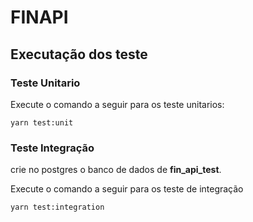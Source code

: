 # FINAPI
## Executação dos teste

### Teste Unitario

Execute o comando a seguir para os teste unitarios:

```shell
yarn test:unit
```

### Teste Integração

crie no postgres o banco de dados de **fin_api_test**.

Execute o comando a seguir para os teste de integração

```shell
yarn test:integration
```
